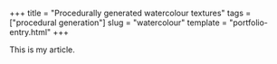 +++
title = "Procedurally generated watercolour textures"
tags = ["procedural generation"]
slug = "watercolour"
template = "portfolio-entry.html"
+++

This is my article.
